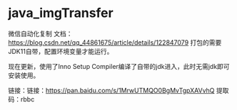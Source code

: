 # java_imgTransfer
微信自动化复制
文档：https://blog.csdn.net/qq_44861675/article/details/122847079
打包的需要JDK11自带，配置环境变量才能运行。

现在更新，使用了Inno Setup Compiler编译了自带的jdk进入，此时无需jdk即可安装使用。

链接：链接：https://pan.baidu.com/s/1MrwUTMQO0BgMvTgpXAVvhQ 
提取码：rbbc

